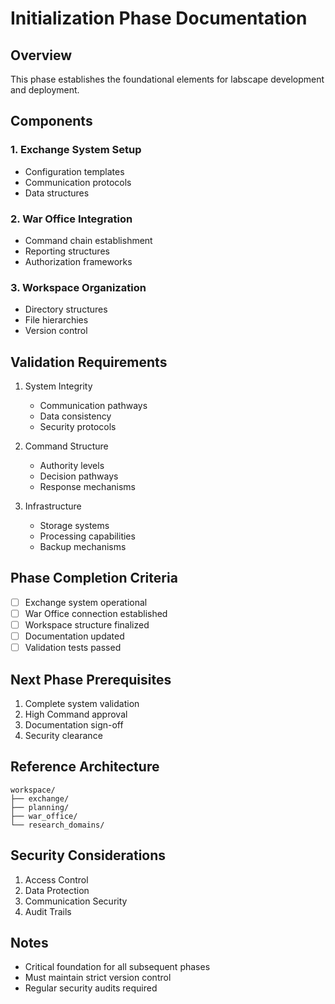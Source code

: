# Initialization Phase Documentation

## Overview

This phase establishes the foundational elements for labscape development and deployment.

## Components

### 1. Exchange System Setup
- Configuration templates
- Communication protocols
- Data structures

### 2. War Office Integration
- Command chain establishment
- Reporting structures
- Authorization frameworks

### 3. Workspace Organization
- Directory structures
- File hierarchies
- Version control

## Validation Requirements

1. System Integrity
   - Communication pathways
   - Data consistency
   - Security protocols

2. Command Structure
   - Authority levels
   - Decision pathways
   - Response mechanisms

3. Infrastructure
   - Storage systems
   - Processing capabilities
   - Backup mechanisms

## Phase Completion Criteria

- [ ] Exchange system operational
- [ ] War Office connection established
- [ ] Workspace structure finalized
- [ ] Documentation updated
- [ ] Validation tests passed

## Next Phase Prerequisites

1. Complete system validation
2. High Command approval
3. Documentation sign-off
4. Security clearance

## Reference Architecture

```plaintext
workspace/
├── exchange/
├── planning/
├── war_office/
└── research_domains/
```

## Security Considerations

1. Access Control
2. Data Protection
3. Communication Security
4. Audit Trails

## Notes

- Critical foundation for all subsequent phases
- Must maintain strict version control
- Regular security audits required